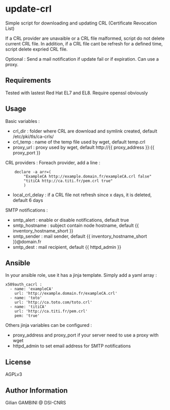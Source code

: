 update-crl
==========

Simple script for downloading and updating CRL (Certificate Revocation List)

If a CRL provider are unavaible or a CRL file malformed, script do not delete current CRL file. In addition, if a CRL file cant be refresh for a defined time, script delete expried CRL file.

Optional : Send a mail notification if update fail or if expiration. Can use a proxy.

Requirements
------------

Tested with lastest Red Hat EL7 and EL8. Require openssl obviously

Usage
-----

Basic variables :
- crl_dir : folder where CRL are download and symlink created, default /etc/pki/tls/ca-crls/
- crl_temp : name of the temp file used by wget, default temp.crl
- proxy_url : proxy used by wget, default http://{{ proxy_address }}:{{ proxy_port }}

CRL providers :
Foreach provider, add a line :
```
	declare -a arr=(
        "ExampleCA http://example.domain.fr/exampleCA.crl false"
        "titiCA http://ca.titi.fr/pem.crl true"
        )
```
- local_crl_delay : if a CRL file not refresh since x days, it is deleted, default 6 days

SMTP notifications :
- smtp_alert : enable or disable notifications, default true
- smtp_hostname : subject contain node hostname, default {{ inventory_hostname_short }}
- smtp_sender : mail sender, default {{ inventory_hostname_short }}@domain.fr
- smtp_dest : mail recipient, default {{ httpd_admin }}

Ansible
-------

In your ansible role, use it has a jinja template. Simply add a yaml array :
```
x509auth_cacrl :
  - name: 'exampleCA'
    url: 'http://example.domain.fr/exampleCA.crl'
  - name: 'toto'
    url: 'http://ca.toto.com/toto.crl'
  - name: 'titiCA' 
    url: 'http://ca.titi.fr/pem.crl'
    pem: 'true'
```

Others jinja variables can be configured :
- proxy_address and proxy_port if your server need to use a proxy with wget
- httpd_admin to set email address for SMTP notifications

License
-------

AGPLv3 

Author Information
------------------

Gilian GAMBINI @ DSI-CNRS
